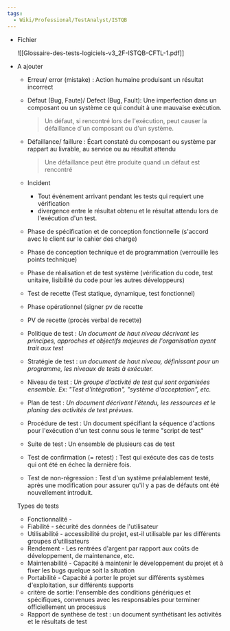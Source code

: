 ```yaml
---
tags:
  - Wiki/Professional/TestAnalyst/ISTQB
---
```

- Fichier
    
    ![[Glossaire-des-tests-logiciels-v3_2F-ISTQB-CFTL-1.pdf]]
    
- A ajouter
    
    - Erreur/ error (mistake) : Action humaine produisant un résultat incorrect
    - Défaut (Bug, Faute)/ Defect (Bug, Fault): Une imperfection dans un composant ou un système ce qui conduit à une mauvaise exécution.
        
        > Un défaut, si rencontré lors de l'exécution, peut causer la défaillance d'un composant ou d'un système.
        
    - Défaillance/ faillure : Écart constaté du composant ou système par rappart au livrable, au service ou au résultat attendu
        
        > Une défaillance peut être produite quand un défaut est rencontré
        
    - Incident
        - Tout événement arrivant pendant les tests qui requiert une vérification
        - divergence entre le résultat obtenu et le résultat attendu lors de l'exécution d'un test.
    - Phase de spécification et de conception fonctionnelle (s'accord avec le client sur le cahier des charge)
    - Phase de conception technique et de programmation (verrouille les points technique)
    - Phase de réalisation et de test système (vérification du code, test unitaire, lisibilité du code pour les autres développeurs)
    - Test de recette (Test statique, dynamique, test fonctionnel)
    - Phase opérationnel (signer pv de recette
    - PV de recette (procès verbal de recette)
    - Politique de test : _Un document de haut niveau décrivant les principes, approches et objectifs majeures de l'organisation ayant trait aux test_
    - Stratégie de test : _un document de haut niveau, définissant pour un programme, les niveaux de tests à exécuter._
    - Niveau de test : _Un groupe d'activité de test qui sont organisées ensemble. Ex: "Test d'intégration", "système d'acceptation", etc._
    - Plan de test : _Un document décrivant l'étendu, les ressources et le planing des activités de test prévues._
    
      
    
    - Procédure de test : Un document spécifiant la séquence d'actions pour l'exécution d'un test connu sous le terme "script de test"
    - Suite de test : Un ensemble de plusieurs cas de test
    - Test de confirmation (= retest) : Test qui exécute des cas de tests qui ont été en échec la dernière fois.
    - Test de non-régression : Test d'un système préalablement testé, après une modification pour assurer qu'il y a pas de défauts ont été nouvellement introduit.
    
    Types de tests
    
    - Fonctionnalité -
    - Fiabilité - sécurité des données de l'utilisateur
    - Utilisabilité - accessibilité du projet, est-il utilisable par les différents groupes d'utilisateurs
    - Rendement - Les rentrées d'argent par rapport aux coûts de développement, de maintenance, etc.
    - Maintenabilité - Capacité à maintenir le développement du projet et à fixer les bugs quelque soit la situation
    - Portabilité - Capacité à porter le projet sur différents systèmes d'exploitation, sur différents supports
    - critère de sortie: l'ensemble des conditions génériques et spécifiques, convenues avec les responsables pour terminer officiellement un processus
    - Rapport de synthèse de test : un document synthétisant les activités et le résultats de test